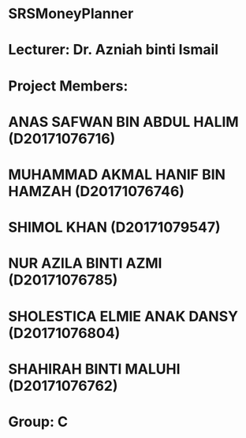 # SRSMoneyPlanner
# Lecturer: Dr. Azniah binti Ismail
# Project Members:
# ANAS SAFWAN BIN ABDUL HALIM (D20171076716)
# MUHAMMAD AKMAL HANIF BIN HAMZAH (D20171076746)
# SHIMOL KHAN (D20171079547)
# NUR AZILA BINTI AZMI (D20171076785)
# SHOLESTICA ELMIE ANAK DANSY (D20171076804)
# SHAHIRAH BINTI MALUHI (D20171076762)
# Group: C
